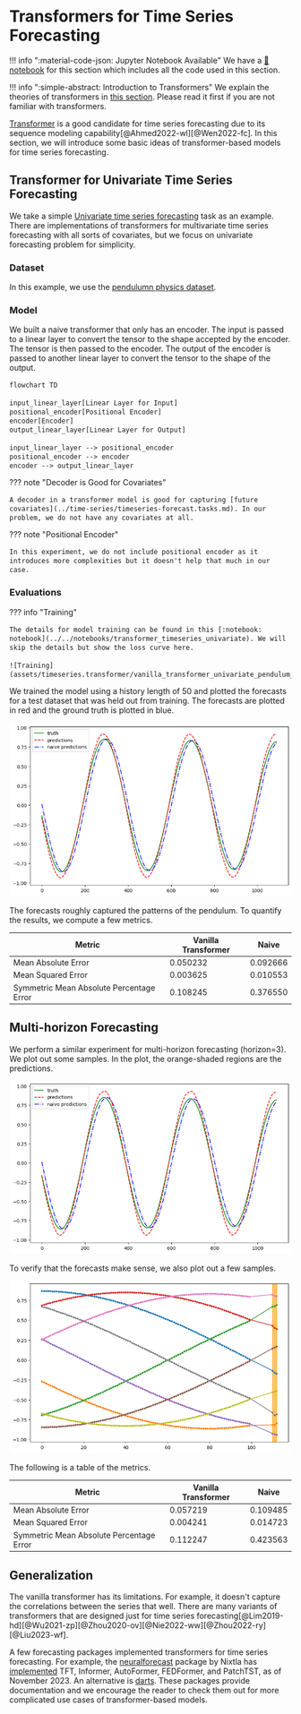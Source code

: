 # Transformers for Time Series Forecasting

!!! info ":material-code-json: Jupyter Notebook Available"
    We have a [:notebook: notebook](../../notebooks/transformer_timeseries_univariate) for this section which includes all the code used in this section.


!!! info ":simple-abstract: Introduction to Transformers"
    We explain the theories of transformers in [this section](../transformers/transformers.vanilla.md). Please read it first if you are not familiar with transformers.


[Transformer](../transformers/transformers.vanilla.md) is a good candidate for time series forecasting due to its sequence modeling capability[@Ahmed2022-wl][@Wen2022-fc]. In this section, we will introduce some basic ideas of transformer-based models for time series forecasting.

## Transformer for Univariate Time Series Forecasting

We take a simple [Univariate time series forecasting](../time-series/timeseries-forecast.tasks.md) task as an example. There are implementations of transformers for multivariate time series forecasting with all sorts of covariates, but we focus on univariate forecasting problem for simplicity.


### Dataset

In this example, we use the [pendulumn physics dataset](timeseries.dataset.pendulum.md).


### Model

We built a naive transformer that only has an encoder. The input is passed to a linear layer to convert the tensor to the shape accepted by the encoder. The tensor is then passed to the encoder. The output of the encoder is passed to another linear layer to convert the tensor to the shape of the output.

```mermaid
flowchart TD

input_linear_layer[Linear Layer for Input]
positional_encoder[Positional Encoder]
encoder[Encoder]
output_linear_layer[Linear Layer for Output]

input_linear_layer --> positional_encoder
positional_encoder --> encoder
encoder --> output_linear_layer
```


??? note "Decoder is Good for Covariates"

    A decoder in a transformer model is good for capturing [future covariates](../time-series/timeseries-forecast.tasks.md). In our problem, we do not have any covariates at all.

??? note "Positional Encoder"

    In this experiment, we do not include positional encoder as it introduces more complexities but it doesn't help that much in our case.


### Evaluations

??? info "Training"

    The details for model training can be found in this [:notebook: notebook](../../notebooks/transformer_timeseries_univariate). We will skip the details but show the loss curve here.

    ![Training](assets/timeseries.transformer/vanilla_transformer_univariate_pendulum_training.png)

We trained the model using a history length of 50 and plotted the forecasts for a test dataset that was held out from training. The forecasts are plotted in red and the ground truth is plotted in blue.

![Vanilla Transformer Result (Univariate, Horizon 1)](assets/timeseries.transformer/transformer_univariate_forecasting_result.png)

The forecasts roughly captured the patterns of the pendulum. To quantify the results, we compute a few metrics.

| Metric | Vanilla Transformer | Naive |
| --- | --- | --- |
| Mean Absolute Error | 0.050232 | 0.092666 |
| Mean Squared Error | 0.003625 | 0.010553 |
| Symmetric Mean Absolute Percentage Error | 0.108245 | 0.376550 |


## Multi-horizon Forecasting

We perform a similar experiment for multi-horizon forecasting (horizon=3). We plot out some samples. In the plot, the orange-shaded regions are the predictions.

![Transformer m step result](assets/timeseries.transformer/transformer_univariate_m_step_forecasting_result.png)

To verify that the forecasts make sense, we also plot out a few samples.

![Transformer m step samples](assets/timeseries.transformer/transformer_univariate_m_step_forecasting_samples.png)

The following is a table of the metrics.

| Metric | Vanilla Transformer | Naive |
| --- | --- | --- |
| Mean Absolute Error | 0.057219 | 0.109485 |
| Mean Squared Error | 0.004241 | 0.014723 |
| Symmetric Mean Absolute Percentage Error | 0.112247 | 0.423563 |


## Generalization

The vanilla transformer has its limitations. For example, it doesn't capture the correlations between the series that well. There are many variants of transformers that are designed just for time series forecasting[@Lim2019-hd][@Wu2021-zp][@Zhou2020-ov][@Nie2022-ww][@Zhou2022-ry][@Liu2023-wf].

A few forecasting packages implemented transformers for time series forecasting. For example, the [neuralforecast](https://github.com/Nixtla/neuralforecast) package by Nixtla has [implemented](https://nixtla.mintlify.app/neuralforecast/models.html#c-transformer-based) TFT, Informer, AutoFormer, FEDFormer, and PatchTST, as of November 2023. An alternative is [darts](https://github.com/unit8co/darts). These packages provide documentation and we encourage the reader to check them out for more complicated use cases of transformer-based models.
